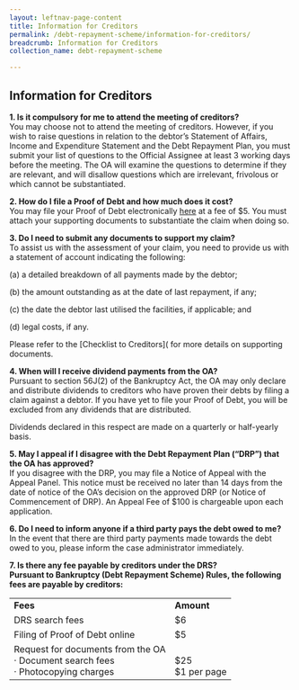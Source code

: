 ```yaml
---
layout: leftnav-page-content
title: Information for Creditors
permalink: /debt-repayment-scheme/information-for-creditors/
breadcrumb: Information for Creditors
collection_name: debt-repayment-scheme

---
```


Information for Creditors
---
**1.	Is it compulsory for me to attend the meeting of creditors?**<br>
You may choose not to attend the meeting of creditors. However, if you wish to raise questions in relation to the debtor’s Statement of Affairs, Income and Expenditure Statement and the Debt Repayment Plan, you must submit your list of questions to the Official Assignee at least 3 working days before the meeting. The OA will examine the questions to determine if they are relevant, and will disallow questions which are irrelevant,  frivolous or which cannot be substantiated.

**2.	How do I file a Proof of Debt and how much does it cost?**<br>
You may file your Proof of Debt electronically [here](https://www.mlaw.gov.sg/eservices/io/) at a fee of $5. You must attach your supporting documents to substantiate the claim when doing so.

**3.	Do I need to submit any documents to support my claim?**<br>
To assist us with the assessment of your claim, you need to provide us with a statement of account indicating the following:

(a) a detailed breakdown of all payments made by the debtor;<br>

(b) the amount outstanding as at the date of last repayment, if any;<br>

(c) the date the debtor last utilised the facilities, if applicable; and<br>

(d) legal costs, if any.<br>

Please refer to the [Checklist to Creditors]( for more details on supporting documents.

**4.	When will I receive dividend payments from the OA?**<br>
Pursuant to section 56J(2) of the Bankruptcy Act, the OA may only declare and distribute dividends to creditors who have proven their debts by filing a claim against a debtor. If you have yet to file your Proof of Debt, you will be excluded from any dividends that are distributed.<br>

Dividends declared in this respect are made on a quarterly or half-yearly basis.

**5.	May I appeal if I disagree with the Debt Repayment Plan (“DRP”) that the OA has approved?**<br>
If you disagree with the DRP, you may file a Notice of Appeal with the Appeal Panel. This notice must be received no later than 14 days from the date of notice of the OA’s decision on the approved DRP (or Notice of Commencement of DRP). An Appeal Fee of $100 is chargeable upon each application.

**6.	Do I need to inform anyone if a third party pays the debt owed to me?**<br>
In the event that there are third party payments made towards the debt owed to you, please inform the case administrator immediately.

**7.	Is there any fee payable by creditors under the DRS?**<br>
**Pursuant to Bankruptcy (Debt Repayment Scheme) Rules, the following fees are payable by creditors:**<br>

<table>
  <tr>
    <td><b>Fees</b></td>
    <td><b>Amount</b></td>
  </tr>
  <tr>
    <td>DRS search fees</td>
    <td>$6</td>
  </tr>
  <tr>
    <td>Filing of Proof of Debt online</td>
    <td>$5</td>
  </tr>
  <tr>
    <td>
      Request for documents from the OA<br>
      · Document search fees<br>
      · Photocopying charges
    </td>
    <td>
      <br>
      $25<br>
      $1 per page
    </td>
  </tr>
</table>
